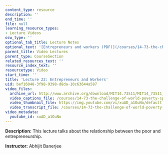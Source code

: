 ```yaml
---
content_type: resource
description: ''
end_time: ''
file: null
learning_resource_types:
- Lecture Videos
ocw_type: ''
optional_tab_title: Lecture Notes
optional_text: '[Entrepreneurs and workers (PDF)](/courses/14-73-the-challenge-of-world-poverty-spring-2011/resources/mit14_73s11_lec22_slides)'
parent_title: Video Lectures
parent_type: CourseSection
related_resources_text: ''
resource_index_text: ''
resourcetype: Video
start_time: ''
title: 'Lecture 22: Entrepreneurs and Workers'
uid: bef16048-3f98-9398-d8da-10c63644a587
video_files:
  archive_url: http://www.archive.org/download/MIT14.73S11/MIT14_73S11_lec22_300k.mp4
  video_captions_file: /courses/14-73-the-challenge-of-world-poverty-spring-2011/f840aa257f7b5adab4a71a3184b416ac_xuAD_a1OuNo.vtt
  video_thumbnail_file: https://img.youtube.com/vi/xuAD_a1OuNo/default.jpg
  video_transcript_file: /courses/14-73-the-challenge-of-world-poverty-spring-2011/e7aa975512979b3220ebaabdbe5cd393_xuAD_a1OuNo.pdf
video_metadata:
  youtube_id: xuAD_a1OuNo
---
```


**Description:** This lecture talks about the relationship between the poor and entrepreneurship.

**Instructor:** Abhijit Banerjee



